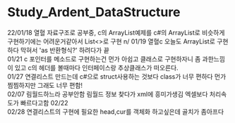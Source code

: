 # Study_Ardent_DataStructure
22/01/18 열혈 자료구조로 공부중, c의 ArrayList예제를 c#의 ArrayList로 비슷하게 구현하기에는 어려운거같아서 List<>로 구현 n/
01/19 열혈c 오늘도 ArrayList로 구현하다 막혀서 'as 반환형식?' 하려다가 끝<br/>
01/21 c 포인터를 메소드로 구현하는건 먼가 아쉽고 클래스로 구현하자니 좀 과한느낌이 있고 c의 헤더를 볼때마다 인터페이스랑 추상클래스가 떠오른다.<br/>
01/27 연결리스트 만드는데 c#으로 struct사용하는 것보다 class가 너무 편하다 먼가찜찜하지만 그래도 너무 편함!<br/>
02/07 림월드하느라 공부안함 림월드 정보 찾다가 xml에 흥미가생김 엑셀보다 처리속도가 빠르다고함
02/22 <br/>
02/28 연결리스트의 구현에 필요한 head,cur를 객체화 하고싶은데 골치가 좀아프다
